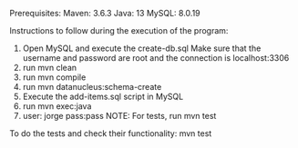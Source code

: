 Prerequisites:
Maven: 3.6.3
Java: 13
MySQL: 8.0.19

Instructions to follow during the execution of the program:
1. Open MySQL and execute the create-db.sql
	Make sure that the username and password are root and the connection is localhost:3306
2. run mvn clean
3. run mvn compile
4. run mvn datanucleus:schema-create
5. Execute the add-items.sql script in MySQL
6. run mvn exec:java
7. user: jorge pass:pass
NOTE: For tests, run mvn test

To do the tests and check their functionality: mvn test